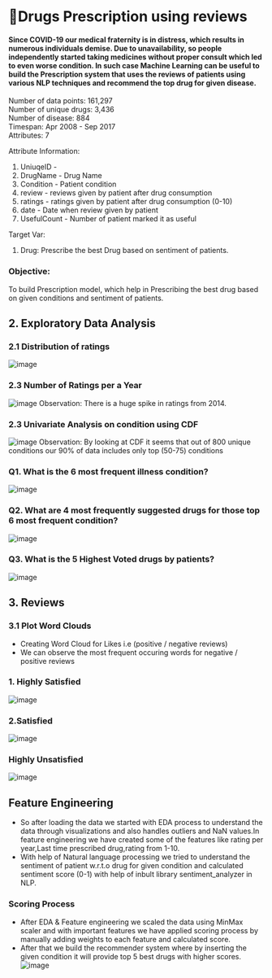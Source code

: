 # 💊Drugs Prescription  using reviews

#### Since COVID-19 our medical fraternity is in distress, which results in numerous individuals demise. Due to unavailability, so people independently started taking medicines without proper consult which led to even worse condition. In such case Machine Learning can be useful to build the Prescription  system that uses the reviews of patients using various NLP techniques and recommend the top drug for given disease.


Number of data points: 161,297<br>
Number of unique drugs: 3,436<br>
Number of disease: 884<br>
Timespan: Apr 2008 - Sep 2017<br>
Attributes: 7<br>

Attribute Information:

1. UniuqeID -
2. DrugName - Drug Name
3. Condition - Patient condition
4. review - reviews given by patient after drug consumption
5. ratings - ratings given by patient after drug consumption (0-10)
6. date - Date when review given by patient
7. UsefulCount - Number of patient marked it as useful

Target Var:

1. Drug: Prescribe the best Drug based on sentiment of patients.

### **Objective**:
To build Prescription  model, which help in Prescribing the best drug based on given conditions and sentiment of patients.

## 2. Exploratory Data Analysis

### 2.1 Distribution of ratings
![image](https://github.com/nihar-max/drug_prescription_using_reviews/assets/61958476/38c5eb69-0175-4929-8218-ccf10003586b)

### 2.3 Number of Ratings per a Year
![image](https://github.com/nihar-max/drug_prescription_using_reviews/assets/61958476/b2a08bdd-e901-4b8d-9aa2-7ad12e2211f7)
Observation: There is a huge spike in ratings from 2014.

### 2.3 Univariate Analysis on condition using CDF
![image](https://github.com/nihar-max/drug_prescription_using_reviews/assets/61958476/1366d47c-0152-4aea-8f8b-64e02d636f42)
Observation: By looking at CDF it seems that out of 800 unique conditions our 90% of data includes only top (50-75) conditions

### Q1. What is the 6 most frequent illness condition?
![image](https://github.com/nihar-max/drug_prescription_using_reviews/assets/61958476/ceb50164-0379-47e9-94b9-d097300524af)

### Q2. What are 4 most frequently suggested drugs for those top 6 most frequent condition?
![image](https://github.com/nihar-max/drug_prescription_using_reviews/assets/61958476/163ce10d-b7a4-44ad-9199-b8e78482e5d5)

### Q3. What is the 5 Highest Voted drugs by patients?
![image](https://github.com/nihar-max/drug_prescription_using_reviews/assets/61958476/891bb718-d1a8-4d91-b56d-0eda2fae5bb6)

## 3. Reviews
### 3.1 Plot Word Clouds
- Creating Word Cloud for Likes i.e (positive / negative reviews)
- We can observe the most frequent occuring words for negative / positive reviews
### 1. Highly Satisfied
![image](https://github.com/nihar-max/drug_prescription_using_reviews/assets/61958476/465bd45f-595b-42bd-89e8-9508678aecfd)

### 2.Satisfied
![image](https://github.com/nihar-max/drug_prescription_using_reviews/assets/61958476/f14de8ef-b16d-47c3-94c6-7f762532107e)

### Highly Unsatisfied
![image](https://github.com/nihar-max/drug_prescription_using_reviews/assets/61958476/d4745d3c-ff2a-4221-9817-fad8ce985909)

## Feature Engineering

- So after loading the data we started with EDA process to understand the data through visualizations and also handles outliers and NaN values.In feature engineering we have created some of the features like rating per year,Last time prescribed drug,rating from 1-10.
- With help of Natural language processing we tried to understand the sentiment of patient w.r.t.o drug for given condition and calculated sentiment score (0-1) with help of inbult library sentiment_analyzer in NLP.

### Scoring Process
- After EDA & Feature engineering we scaled the data using MinMax scaler and with important features we have applied scoring process by manually adding weights to each feature and calculated score.
- After that we build the recommender system where by inserting the given condition it will provide top 5 best drugs with higher scores.
![image](https://github.com/nihar-max/drug_prescription_using_reviews/assets/61958476/f1f18c0f-2e3e-46d3-9acf-0c44abc2f272)








